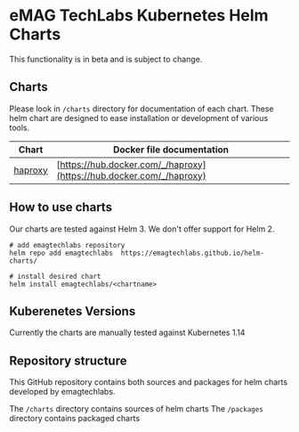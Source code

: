 # eMAG TechLabs Kubernetes Helm Charts

This functionality is in beta and is subject to change.

## Charts
Please look in `/charts` directory for documentation of each chart. 
These helm chart are designed to ease installation or development of various tools.

| Chart | Docker file documentation  |
|-------| -------------------------- |
|[haproxy](/charts/haproxy) | [https://hub.docker.com/_/haproxy](https://hub.docker.com/_/haproxy) |


## How to use charts
Our charts are tested against Helm 3. We don't offer support for Helm 2.

```shell script
# add emagtechlabs repository
helm repo add emagtechlabs  https://emagtechlabs.github.io/helm-charts/

# install desired chart
helm install emagtechlabs/<chartname>
```

## Kuberenetes Versions
Currently the charts are manually tested against Kubernetes 1.14

## Repository structure
This GitHub repository contains both sources and packages for helm charts developed by emagtechlabs.

The `/charts` directory contains sources of helm charts
The `/packages` directory contains packaged charts 
